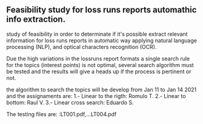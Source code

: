 ## Feasibility study for loss runs reports automathic info extraction.
study of feasibility in order to determinate if it's possible extract relevant information for loss runs reports in automatic way applying natural language processing (NLP), and optical characters recognition (OCR).

Due the high variations in the lossruns report formats a single search  rule for the topics (interest points) is not optimal, several search algorithm must be tested and the results will give a heads up if the process is pertinent or not. 

the algorithm to search the topics will be develop from Jan 11 to Jan 14 2021 and the assignaments are:
	1.- Linear to the rigth: Romulo T. 
	2.- Linear to bottom: Raul V.
	3.- Linear cross search: Eduardo S.

The testing files are: :LT001.pdf,...LT004.pdf
